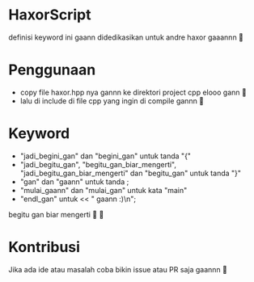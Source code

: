 # HaxorScript
definisi keyword ini gaann didedikasikan untuk andre haxor gaaannn 🙂

# Penggunaan
* copy file haxor.hpp nya gannn ke direktori project cpp elooo gann 🙂
* lalu di include di file cpp yang ingin di compile gannn 🙂

# Keyword

* "jadi_begini_gan" dan "begini_gan" untuk tanda "{"
* "jadi_begitu_gan", "begitu_gan_biar_mengerti", "jadi_begitu_gan_biar_mengerti" dan "begitu_gan" untuk tanda  "}"
* "gan" dan "gaann" untuk tanda ;
* "mulai_gaann" dan "mulai_gan" untuk kata "main"
* "endl_gan" untuk << " gaann :)\n"; 

begitu gan biar mengerti 🙂 🙂

# Kontribusi
Jika ada ide atau masalah coba bikin issue atau PR saja gaannn 🙂
